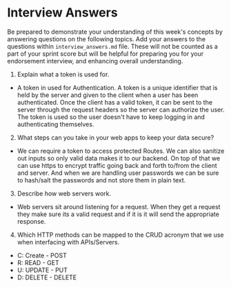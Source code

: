 # Interview Answers

Be prepared to demonstrate your understanding of this week's concepts by answering questions on the following topics. Add your answers to the questions within `interview_answers.md` file. These will not be counted as a part of your sprint score but will be helpful for preparing you for your endorsement interview, and enhancing overall understanding.

1. Explain what a token is used for.

- A token in used for Authentication. A token is a unique identifier that is held by the server and given to the client when a user has been authenticated. Once the client has a valid token, it can be sent to the server through the request headers so the server can authorize the user. The token is used so the user doesn't have to keep logging in and authenticating themselves.

2. What steps can you take in your web apps to keep your data secure?

- We can require a token to access protected Routes. We can also sanitize out inputs so only valid data makes it to our backend. On top of that we can use https to encrypt traffic going back and forth to/from the client and server. And when we are handling user passwords we can be sure to hash/salt the passwords and not store them in plain text.

3. Describe how web servers work.

- Web servers sit around listening for a request. When they get a request they make sure its a valid request and if it is it will send the appropriate response.

4. Which HTTP methods can be mapped to the CRUD acronym that we use when interfacing with APIs/Servers.

- C: Create - POST
- R: READ - GET
- U: UPDATE - PUT
- D: DELETE - DELETE
